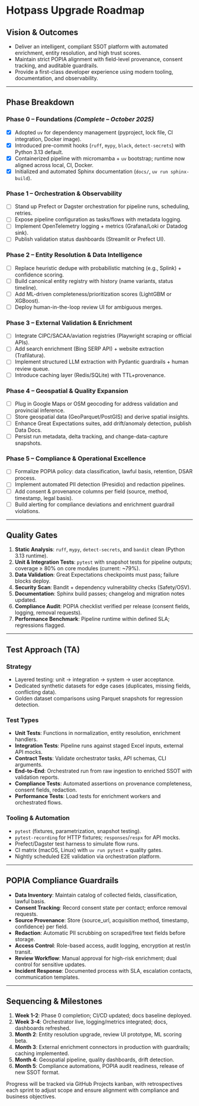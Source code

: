 # Hotpass Upgrade Roadmap

## Vision & Outcomes

- Deliver an intelligent, compliant SSOT platform with automated enrichment, entity resolution, and high trust scores.
- Maintain strict POPIA alignment with field-level provenance, consent tracking, and auditable guardrails.
- Provide a first-class developer experience using modern tooling, documentation, and observability.

---

## Phase Breakdown

### Phase 0 – Foundations *(Complete – October 2025)*

- [x] Adopted `uv` for dependency management (pyproject, lock file, CI integration, Docker image).
- [x] Introduced pre-commit hooks (`ruff`, `mypy`, `black`, `detect-secrets`) with Python 3.13 default.
- [x] Containerized pipeline with micromamba + `uv` bootstrap; runtime now aligned across local, CI, Docker.
- [x] Initialized and automated Sphinx documentation (`docs/`, `uv run sphinx-build`).

### Phase 1 – Orchestration & Observability

- [ ] Stand up Prefect or Dagster orchestration for pipeline runs, scheduling, retries.
- [ ] Expose pipeline configuration as tasks/flows with metadata logging.
- [ ] Implement OpenTelemetry logging + metrics (Grafana/Loki or Datadog sink).
- [ ] Publish validation status dashboards (Streamlit or Prefect UI).

### Phase 2 – Entity Resolution & Data Intelligence

- [ ] Replace heuristic dedupe with probabilistic matching (e.g., Splink) + confidence scoring.
- [ ] Build canonical entity registry with history (name variants, status timeline).
- [ ] Add ML-driven completeness/prioritization scores (LightGBM or XGBoost).
- [ ] Deploy human-in-the-loop review UI for ambiguous merges.

### Phase 3 – External Validation & Enrichment

- [ ] Integrate CIPC/SACAA/aviation registries (Playwright scraping or official APIs).
- [ ] Add search enrichment (Bing SERP API) + website extraction (Trafilatura).
- [ ] Implement structured LLM extraction with Pydantic guardrails + human review queue.
- [ ] Introduce caching layer (Redis/SQLite) with TTL+provenance.

### Phase 4 – Geospatial & Quality Expansion

- [ ] Plug in Google Maps or OSM geocoding for address validation and provincial inference.
- [ ] Store geospatial data (GeoParquet/PostGIS) and derive spatial insights.
- [ ] Enhance Great Expectations suites, add drift/anomaly detection, publish Data Docs.
- [ ] Persist run metadata, delta tracking, and change-data-capture snapshots.

### Phase 5 – Compliance & Operational Excellence

- [ ] Formalize POPIA policy: data classification, lawful basis, retention, DSAR process.
- [ ] Implement automated PII detection (Presidio) and redaction pipelines.
- [ ] Add consent & provenance columns per field (source, method, timestamp, legal basis).
- [ ] Build alerting for compliance deviations and enrichment guardrail violations.

---

## Quality Gates

1. **Static Analysis**: `ruff`, `mypy`, `detect-secrets`, and `bandit` clean (Python 3.13 runtime).
2. **Unit & Integration Tests**: `pytest` with snapshot tests for pipeline outputs; coverage ≥ 80% on core modules (current: ~79%).
3. **Data Validation**: Great Expectations checkpoints must pass; failure blocks deploy.
4. **Security Scan**: Bandit + dependency vulnerability checks (Safety/OSV).
5. **Documentation**: Sphinx build passes; changelog and migration notes updated.
6. **Compliance Audit**: POPIA checklist verified per release (consent fields, logging, removal requests).
7. **Performance Benchmark**: Pipeline runtime within defined SLA; regressions flagged.

---

## Test Approach (TA)

### Strategy

- Layered testing: unit → integration → system → user acceptance.
- Dedicated synthetic datasets for edge cases (duplicates, missing fields, conflicting data).
- Golden dataset comparisons using Parquet snapshots for regression detection.

### Test Types

- **Unit Tests**: Functions in normalization, entity resolution, enrichment handlers.
- **Integration Tests**: Pipeline runs against staged Excel inputs, external API mocks.
- **Contract Tests**: Validate orchestrator tasks, API schemas, CLI arguments.
- **End-to-End**: Orchestrated run from raw ingestion to enriched SSOT with validation reports.
- **Compliance Tests**: Automated assertions on provenance completeness, consent fields, redaction.
- **Performance Tests**: Load tests for enrichment workers and orchestrated flows.

### Tooling & Automation

- `pytest` (fixtures, parametrization, snapshot testing).
- `pytest-recording` for HTTP fixtures; `responses`/`respx` for API mocks.
- Prefect/Dagster test harness to simulate flow runs.
- CI matrix (macOS, Linux) with `uv run pytest` + quality gates.
- Nightly scheduled E2E validation via orchestration platform.

---

## POPIA Compliance Guardrails

- **Data Inventory**: Maintain catalog of collected fields, classification, lawful basis.
- **Consent Tracking**: Record consent state per contact; enforce removal requests.
- **Source Provenance**: Store {source_url, acquisition method, timestamp, confidence} per field.
- **Redaction**: Automatic PII scrubbing on scraped/free text fields before storage.
- **Access Control**: Role-based access, audit logging, encryption at rest/in transit.
- **Review Workflow**: Manual approval for high-risk enrichment; dual control for sensitive updates.
- **Incident Response**: Documented process with SLA, escalation contacts, communication templates.

---

## Sequencing & Milestones

1. **Week 1-2**: Phase 0 completion; CI/CD updated; docs baseline deployed.
2. **Week 3-4**: Orchestrator live, logging/metrics integrated; docs, dashboards refreshed.
3. **Month 2**: Entity resolution upgrade, review UI prototype, ML scoring beta.
4. **Month 3**: External enrichment connectors in production with guardrails; caching implemented.
5. **Month 4**: Geospatial pipeline, quality dashboards, drift detection.
6. **Month 5**: Compliance automations, POPIA audit readiness, release of new SSOT format.

Progress will be tracked via GitHub Projects kanban, with retrospectives each sprint to adjust scope and ensure alignment with compliance and business objectives.
